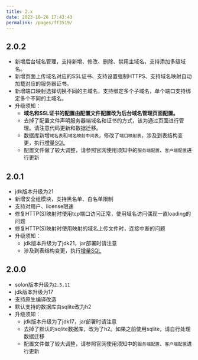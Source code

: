 ```yaml
---
title: 2.x
date: 2023-10-26 17:43:43
permalink: /pages/ff3519/
---
```

## 2.0.2
- 新增后台域名管理，⽀持新增、修改、删除、禁⽤主域名，支持添加多级域名。
- 新增页面上传域名对应的SSL证书、⽀持设置强制HTTPS、⽀持域名映射⾃动加载对应的服务器证书。
- 新增端⼝映射选择切换不同的主域名，⽀持绑定多个⼦域名，单个端⼝⽀持绑定多个不同的主域名。
- 升级须知：
  - **域名和SSL证书的配置由配置文件配置改为后台域名管理页面配置。**
  - 去掉了配置文件声明服务器端域名和证书的方式，该为通过页面进行管理。请注意代码更新和数据迁移。
  - 数据库新增`域名表`和`域名映射中间表`，修改了`端口映射表`，涉及到表结构变更，执行[增量SQL](https://gitee.com/dromara/neutrino-proxy/blob/master/neutrino-proxy-server/src/main/resources/sql/mysql/update/UPDATE-20240808.SQL)
  - 配置文件做了较大调整，请参照官网使用须知中的`服务端配置`、`客户端配置`进行更新

## 2.0.1
- jdk版本升级为21
- 新增安全组模块，支持黑名单、白名单限制
- 支持对用户、license限速
- 修复HTTP(S)映射时使用tcp端口访问正常，使用域名访问偶现一直loading的问题
- 修复HTTP(S)映射时使用映射的域名上传文件时，连接中断的问题
- 升级须知：
  - jdk版本升级为了jdk21，jar部署时请注意
  - 涉及到表结构变更，执行[增量SQL](https://gitee.com/dromara/neutrino-proxy/blob/master/neutrino-proxy-server/src/main/resources/sql/mysql/update/UPDATE-20231215.SQL)

## 2.0.0
- solon版本升级为`2.5.11`
- jdk版本升级为17
- 支持原生编译改造
- 默认支持的数据库由sqlite改为h2
- 升级须知：
  - jdk版本升级为了jdk17，jar部署时请注意
  - 去掉了默认的sqlite数据库，改为了h2。如果之前使用sqlite，请自行处理数据迁移
  - 配置文件做了较大调整，请参照官网使用须知中的`服务端配置`、`客户端配置`进行更新
